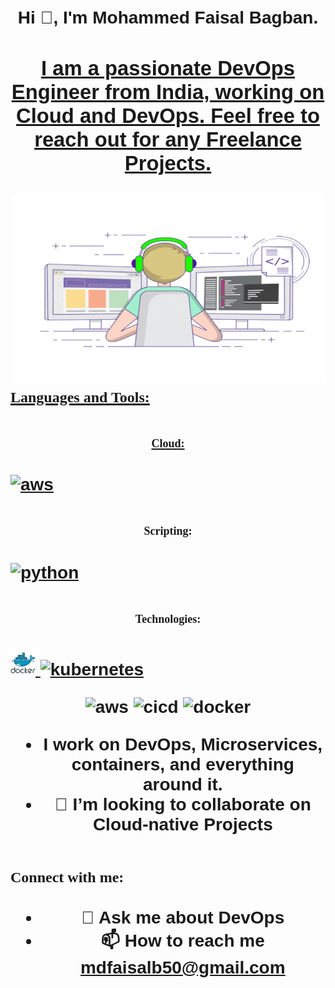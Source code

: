 <!-- Header Section -->
<h1 align="center"><font face="Arial">Hi 👋, I'm Mohammed Faisal Bagban.
<h3 align="center"><font face="Arial"><a href="https://www.linkedin.com/in/nasiullha-chaudhari/" target="_blank" rel="noreferrer"> I am a passionate DevOps Engineer from India, working on Cloud and DevOps. Feel free to reach out for any Freelance Projects.</font></h3>

<!-- GIF -->
<img align="right" height="300" width="500" src="https://raw.githubusercontent.com/mikonoid/mikonoid/main/images/gifs/coder3.gif" />

<!-- Languages and Tools Section -->
<h3 align="left"><font size="+2" face="Verdana">Languages and Tools:</font></h3>

<!-- Cloud Section -->
<h4><font size="+1" face="Tahoma">Cloud:</font></h4>
<p align="left">
<a href="[https://aws.amazon.com](https://aws.amazon.com/)" target="_blank" rel="noreferrer">
<img src="https://www.logigroup.com/images/Logo_aws.gif" alt="aws" width="100" height="80"/>
</a>
</p>

<!-- Scripting Section -->
<h4><font size="+1" face="Tahoma">Scripting:</font></h4>
<p align="left">
<a href="[https://www.python.org](https://www.python.org/)" target="_blank" rel="noreferrer">
<img src="https://i.giphy.com/media/KAq5w47R9rmTuvWOWa/giphy.webp" alt="python" width="100" height="100"/>
</a>
</p>

<!-- Technologies Section -->
<h4><font size="+1" face="Tahoma">Technologies:</font></h4>
<p align="left">
</a>
<a href="https://www.docker.com/" target="_blank" rel="noreferrer">
<img src="https://raw.githubusercontent.com/devicons/devicon/master/icons/docker/docker-original-wordmark.svg" alt="docker" width="40" height="40"/>
</a>
<a href="https://kubernetes.io/" target="_blank" rel="noreferrer">
<img src="https://upload.wikimedia.org/wikipedia/commons/thumb/3/39/Kubernetes_logo_without_workmark.svg/2109px-Kubernetes_logo_without_workmark.svg.png" alt="kubernetes" width="40" height="40"/>
</a>

<!-- DevOps section -->

![aws](https://github.com/MdFaisalDevops/MdFaisalDevops/assets/98974077/aeb45d24-9d91-4305-8c01-21aeb934e329)
![cicd](https://github.com/MdFaisalDevops/MdFaisalDevops/assets/98974077/c012989b-c76a-4ed5-9cbd-aaa88d483347)
![docker](https://github.com/MdFaisalDevops/MdFaisalDevops/assets/98974077/a8becba3-4c66-4992-9057-b18d7881076b)



- I work on DevOps, Microservices, containers, and everything around it.
- 👯 I’m looking to collaborate on **Cloud-native Projects**

<!-- Contact Section -->
<h3 align="left"><font size="+2" face="Verdana">Connect with me:</font></h3>
<p align="left">
</p>

- 💬 Ask me about **DevOps**
- 📫 How to reach me **[mdfaisalb50@gmail.com](mailto:mdfaisalb50@gmail.com)**
